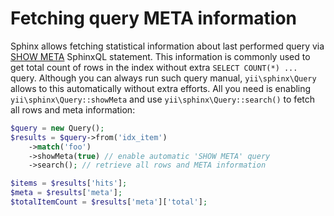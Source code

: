 Fetching query META information
===============================

Sphinx allows fetching statistical information about last performed query via [SHOW META](http://sphinxsearch.com/docs/current.html#sphinxql-show-meta) SphinxQL statement.
This information is commonly used to get total count of rows in the index without extra `SELECT COUNT(*) ...` query.
Although you can always run such query manual, `yii\sphinx\Query` allows to this automatically without extra efforts.
All you need is enabling `yii\sphinx\Query::showMeta` and use `yii\sphinx\Query::search()` to fetch all rows and
meta information:

```php
$query = new Query();
$results = $query->from('idx_item')
    ->match('foo')
    ->showMeta(true) // enable automatic 'SHOW META' query
    ->search(); // retrieve all rows and META information

$items = $results['hits'];
$meta = $results['meta'];
$totalItemCount = $results['meta']['total'];
```

